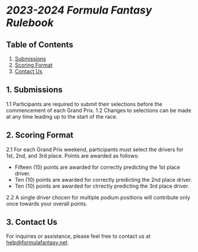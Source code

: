 # _2023-2024 Formula Fantasy Rulebook_

## Table of Contents
1. [Submissions](#1-submissions)
2. [Scoring Format](#2-scoring-format)
3. [Contact Us](#3-contact-us)

## 1. Submissions
1.1 Participants are required to submit their selections before the commencement of each Grand Prix.
1.2 Changes to selections can be made at any time leading up to the start of the race.

## 2. Scoring Format
2.1 For each Grand Prix weekend, participants must select the drivers for 1st, 2nd, and 3rd place. Points are awarded as follows:
- Fifteen (15) points are awarded for correctly predicting the 1st place driver.
- Ten (10) points are awarded for correctly predicting the 2nd place driver.
- Ten (10) points are awarded for clrrectly predicting the 3rd place driver.

2.2 A single driver chocen for multiple podium positions will contribute only once towards your overall points.

## 3. Contact Us
For inquiries or assistance, please feel free to contact us at [help@formulafantasy.net](mailto:help@formulafantasy.net).